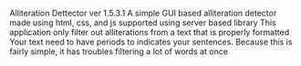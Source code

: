 Alliteration Dettector ver 1.5.3.1
A simple GUI based alliteration detector made using html, css, and js supported using server based library
This application only filter out alliterations from a text that is properly formatted
Your text need to have periods to indicates your sentences.
Because this is fairly simple, it has troubles filtering a lot of words at once
